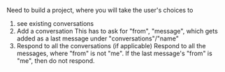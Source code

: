 Need to build a project, where you will take the user's choices to 
1) see existing conversations
2) Add a conversation
   This has to ask for "from", "message", which gets added as a last message under "conversations"/"name"
3) Respond to all the conversations (if applicable)
   Respond to all the messages, where "from" is not "me". If the last message's "from" is "me", then do not respond.

